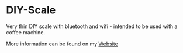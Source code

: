 # DIY-Scale
Very thin DIY scale with bluetooth and wifi - intended to be used with a coffee machine.

More information can be found on my [Website](https://kilian-eller.de/en/projects/diy-scale)
